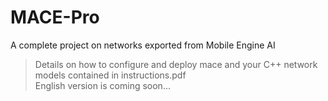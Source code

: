 # MACE-Pro
A complete project on networks exported from Mobile Engine AI 
>Details on how to  configure and deploy mace and your C++ network models contained in instructions.pdf  
English version is coming soon...
